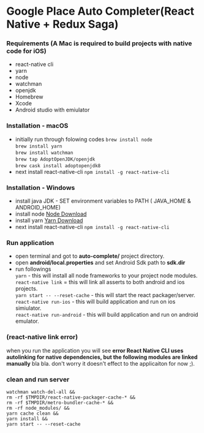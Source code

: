 # Google Place Auto Completer(React Native + Redux Saga)

### Requirements (A Mac is required to build projects with native code for iOS)
- react-native cli
- yarn
- node
- watchman
- openjdk
- Homebrew
- Xcode
- Android studio with emiulator

### Installation - macOS
- initially run through folowing codes 
`brew install node`  
`brew install yarn`  
`brew install watchman`  
`brew tap AdoptOpenJDK/openjdk`  
`brew cask install adoptopenjdk8`  
- next install react-native-cli
`npm install -g react-native-cli`  

### Installation - Windows
- install java JDK - SET environment variables to PATH ( JAVA_HOME & ANDROID_HOME)
- install node [Node Download](https://nodejs.org/en/download/ "Node Download")
- install yarn [Yarn Download](https://yarnpkg.com/lang/en/docs/install/#windows-stable "Yarn Download")
- next install react-native-cli
`npm install -g react-native-cli` 

### Run application
- open terminal and got to **auto-complete/** project directory.  
- open **android/local.properties** and set Android Sdk path to **sdk.dir**  
- run followings  
`yarn` - this will install all node frameworks to your project node modules.  
`react-native link` = this will link all asserts to both android and ios projects.    
`yarn start -- --reset-cache` - this will start the react packager/server.  
`react-native run-ios` - this will build application and run on ios simiulator.  
`react-native run-android` - this will build application and run on android  emulator.  
### (react-native link error)
when you run the application you will see **error React Native CLI uses autolinking for native dependencies, but the following modules are linked manually** bla bla. don't worry it doesn't effect to the applicaiton for now ;).
### clean and run server
```
watchman watch-del-all &&
rm -rf $TMPDIR/react-native-packager-cache-* &&
rm -rf $TMPDIR/metro-bundler-cache-* && 
rm -rf node_modules/ && 
yarn cache clean &&
yarn install && 
yarn start -- --reset-cache
```


